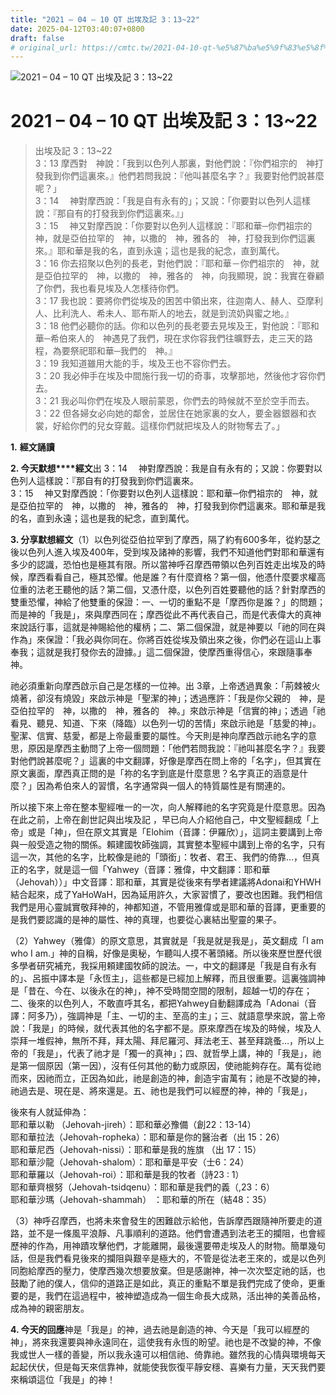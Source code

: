 ```yaml
---
title: "2021 – 04 – 10 QT 出埃及記 3：13~22"
date: 2025-04-12T03:40:07+0800
draft: false
# original_url: https://cmtc.tw/2021-04-10-qt-%e5%87%ba%e5%9f%83%e5%8f%8a%e8%a8%98-3%ef%bc%9a1322
---
```


![2021 – 04 – 10 QT 出埃及記 3：13\~22](/images/qt.jpg   "2021 – 04 – 10 QT 出埃及記 3：13\~22")

# 2021 – 04 – 10 QT 出埃及記 3：13\~22

> 出埃及記 3：13\~22  
> 3：13 摩西對　神說：「我到以色列人那裏，對他們說：『你們祖宗的　神打發我到你們這裏來。』他們若問我說：『他叫甚麼名字？』我要對他們說甚麼呢？」  
> 3：14 　神對摩西說：「我是自有永有的」；又說：「你要對以色列人這樣說：『那自有的打發我到你們這裏來。』」  
> 3：15 　神又對摩西說：「你要對以色列人這樣說：『耶和華─你們祖宗的　神，就是亞伯拉罕的　神，以撒的　神，雅各的　神，打發我到你們這裏來。』耶和華是我的名，直到永遠；這也是我的紀念，直到萬代。  
> 3：16 你去招聚以色列的長老，對他們說：『耶和華－你們祖宗的　神，就是亞伯拉罕的　神，以撒的　神，雅各的　神，向我顯現，說：我實在眷顧了你們，我也看見埃及人怎樣待你們。  
> 3：17 我也說：要將你們從埃及的困苦中領出來，往迦南人、赫人、亞摩利人、比利洗人、希未人、耶布斯人的地去，就是到流奶與蜜之地。』  
> 3：18 他們必聽你的話。你和以色列的長老要去見埃及王，對他說：『耶和華─希伯來人的　神遇見了我們，現在求你容我們往曠野去，走三天的路程，為要祭祀耶和華─我們的　神。』  
> 3：19 我知道雖用大能的手，埃及王也不容你們去。  
> 3：20 我必伸手在埃及中間施行我一切的奇事，攻擊那地，然後他才容你們去。  
> 3：21 我必叫你們在埃及人眼前蒙恩，你們去的時候就不至於空手而去。  
> 3：22 但各婦女必向她的鄰舍，並居住在她家裏的女人，要金器銀器和衣裳，好給你們的兒女穿戴。這樣你們就把埃及人的財物奪去了。」

**1.** **經文誦讀**

**2. 今天默想****經文**出 3：14 　神對摩西說：我是自有永有的；又說：你要對以色列人這樣說：『那自有的打發我到你們這裏來。  
3：15 　神又對摩西說：「你要對以色列人這樣說：耶和華─你們祖宗的　神，就是亞伯拉罕的　神，以撒的　神，雅各的　神，打發我到你們這裏來。耶和華是我的名，直到永遠；這也是我的紀念，直到萬代。

**3. 分享默想經文**（1）以色列從亞伯拉罕到了摩西，隔了約有600多年，從約瑟之後以色列人進入埃及400年，受到埃及諸神的影響，我們不知道他們對耶和華還有多少的認識，恐怕也是極其有限。所以當神呼召摩西帶領以色列百姓走出埃及的時候，摩西看看自己，極其恐懼。他是誰？有什麼資格？第一個，他憑什麼要求權高位重的法老王聽他的話？第二個，又憑什麼，以色列百姓要聽他的話？針對摩西的雙重恐懼，神給了他雙重的保證：一、一切的重點不是「摩西你是誰？」的問題；而是神的「我是」，來與摩西同在；摩西從此不再代表自己，而是代表偉大的真神來說話行事，這就是神賜給他的權柄；二、第二個保證，就是神要以「祂的同在與作為」來保證：「我必與你同在。你將百姓從埃及領出來之後，你們必在這山上事奉我；這就是我打發你去的證據。」這二個保證，使摩西重得信心，來跟隨事奉神。

祂必須重新向摩西啟示自己是怎樣的一位神。出 3章，上帝透過異象：「荊棘被火燒著，卻沒有燒毀」來啟示神是「聖潔的神」；透過應許：「我是你父親的　神，是亞伯拉罕的　神，以撒的　神，雅各的　神。」來啟示神是「信實的神」；透過「祂看見、聽見、知道、下來（降臨）以色列一切的苦情」來啟示祂是「慈愛的神」。聖潔、信實、慈愛，都是上帝最重要的屬性。今天則是神向摩西啟示祂名字的意思，原因是摩西主動問了上帝一個問題：「他們若問我說：『祂叫甚麼名字？』我要對他們說甚麼呢？」這裏的中文翻譯，好像是摩西在問上帝的「名字」，但其實在原文裏面，摩西真正問的是「祢的名字到底是什麼意思？名字真正的涵意是什麼？」因為希伯來人的習慣，名字通常與一個人的特質屬性是有關連的。

所以接下來上帝在整本聖經唯一的一次，向人解釋祂的名字究竟是什麼意思。因為在此之前，上帝在創世記與出埃及記 ，早已向人介紹他自己，中文聖經翻成「上帝」或是「神」，但在原文其實是「Elohim（音譯：伊羅欣）」，這詞主要講到上帝與一般受造之物的關係。賴建國牧師強調，其實整本聖經中講到上帝的名字，只有這一次，其他的名字，比較像是祂的「頭銜」：牧者、君王、我們的倚靠…，但真正的名字，就是這一個「Yahwey（音譯：雅偉，中文翻譯：耶和華（Jehovah））」中文音譯：耶和華，其實是從後來有學者建議將Adonai和YHWH結合起來，成了YaHoWaH，因為延用許久，大家習慣了，要改也困難。我們相信我們是用心靈誠實敬拜神的，神都知道，不管用雅偉或是耶和華的音譯，更重要的是我們要認識的是神的屬性、神的真理，也要從心裏結出聖靈的果子。

（2）Yahwey（雅偉）的原文意思，其實就是「我是就是我是」，英文翻成「I am who I am.」神的自稱，好像是奧秘，乍聽叫人摸不著頭緒。所以後來歷世歷代很多學者研究補充，我採用頼建國牧師的說法。一，中文的翻譯是「我是自有永有的」、呂振中譯本是「永恆主」，這些都是已經加上解釋，而且很重要。這裏強調神是「昔在、今在、以後永在的神」，神不受時間空間的限制，超越一切的存在；二、後來的以色列人，不敢直呼其名，都把Yahwey自動翻譯成為「Adonai（音譯：阿多乃），強調神是「主、一切的主、至高的主」；三、就語意學來說，當上帝說：「我是」的時候，就代表其他的名字都不是。原來摩西在埃及的時候，埃及人崇拜一堆假神，無所不拜，拜太陽、拜尼羅河、拜法老王、甚至拜跳蚤…，所以上帝的「我是」，代表了祂才是「獨一的真神」；四、就哲學上講，神的「我是」，祂是第一個原因（第一因），沒有任何其他的動力或原因，使祂能夠存在。萬有從祂而來，因祂而立，正因為如此，祂是創造的神，創造宇宙萬有；祂是不改變的神，祂過去是、現在是、將來還是。五、祂也是我們可以經歷的神，神的「我是」，

後來有人就延伸為：  
耶和華以勒 （Jehovah-jireh）：耶和華必豫備（創22：13-14）  
耶和華拉法（Jehovah-ropheka）：耶和華是你的醫治者（出 15：26）  
耶和華尼西（Jehovah-nissi）：耶和華是我的旌旗 （出 17：15）  
耶和華沙龍（Jehovah-shalom）：耶和華是平安（士6：24）  
耶和華羅以（Jehovah-roi）：耶和華是我的牧者（詩23 : 1）  
耶和華齊根努（Jehovah-tsidqenu）：耶和華是我們的義（,23：6）  
耶和華沙瑪（Jehovah-shammah） ：耶和華的所在（結48：35）

（3）神呼召摩西，也將未來會發生的困難啟示給他，告訴摩西跟隨神所要走的道路，並不是一條風平浪靜、凡事順利的道路。他們會遭遇到法老王的攔阻，也會經歷神的作為，用神蹟攻擊他們，才能離開，最後還要帶走埃及人的財物。簡單幾句話，但是我們看見後來的攔阻與艱辛是極大的，不管是從法老王來的，或是以色列同胞給摩西的壓力，使摩西幾次想要放棄。但是感謝神，神一次次堅定祂的話，也鼓勵了祂的僕人，信仰的道路正是如此，真正的重點不單是我們完成了使命，更重要的是，我們在這過程中，被神塑造成為一個生命長大成熟，活出神的美善品格，成為神的親密朋友。

**4. 今天的回應**神是「我是」的神，過去祂是創造的神、今天是「我可以經歷的神」，將來我還要與神永遠同在，這使我有永恆的盼望。祂也是不改變的神，不像我或世人一樣的善變，所以我永遠可以相信祂、倚靠祂。雖然我的心情與環境每天起起伏伏，但是每天來信靠神，就能使我恢復平靜安穩、喜樂有力量，天天我們要來稱頌這位「我是」的神！